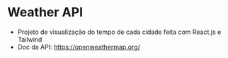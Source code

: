 # Weather API

- Projeto de visualização do tempo de cada cidade feita com React.js e Tailwind
- Doc da API: https://openweathermap.org/
 
 
